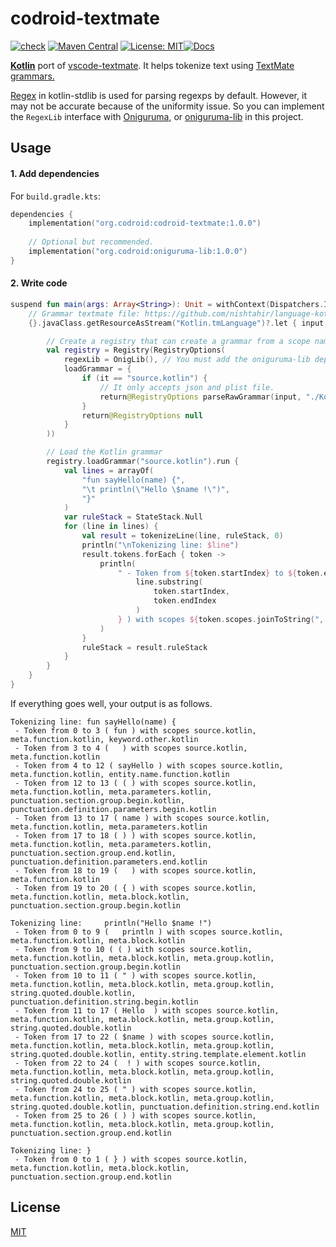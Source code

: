 # codroid-textmate

[![check](https://github.com/zacharychin233/codroid-textmate/actions/workflows/ci.yml/badge.svg?branch=master)](https://github.com/zacharychin233/codroid-textmate/actions/workflows/ci.yml) [![Maven Central](https://maven-badges.herokuapp.com/maven-central/org.codroid/codroid-textmate/badge.svg)](https://maven-badges.herokuapp.com/maven-central/org.codroid/codroid-textmate) [![License: MIT](https://img.shields.io/badge/License-MIT-yellow.svg)](https://opensource.org/licenses/MIT)[![Docs](https://img.shields.io/badge/docs-latest-informational)](https://zacharychin233.github.io/codroid-textmate/)

**<u>Kotlin</u>** port of [vscode-textmate](https://github.com/microsoft/vscode-textmate/tree/caab3de34a8cc7182141c9e31e0f42b96a3a1bac). It helps tokenize text using [TextMate grammars.](https://macromates.com/manual/en/language_grammars)

[Regex](https://kotlinlang.org/api/latest/jvm/stdlib/kotlin.text/-regex/) in kotlin-stdlib is used for parsing regexps by default. However, it may not be accurate because of the uniformity issue. So you can implement the `RegexLib` interface with [Oniguruma](https://github.com/kkos/oniguruma), or [oniguruma-lib](https://github.com/zacharychin233/codroid-textmate/tree/master/oniguruma-lib) in this project.

## Usage

#### 1. Add dependencies

For `build.gradle.kts`:

```kotlin
dependencies { 
    implementation("org.codroid:codroid-textmate:1.0.0")
    
    // Optional but recommended.
    implementation("org.codroid:oniguruma-lib:1.0.0")
}
```

#### 2. Write code

```kotlin
suspend fun main(args: Array<String>): Unit = withContext(Dispatchers.IO) {
    // Grammar textmate file: https://github.com/nishtahir/language-kotlin/blob/master/dist/Kotlin.tmLanguage
    {}.javaClass.getResourceAsStream("Kotlin.tmLanguage")?.let { input ->

        // Create a registry that can create a grammar from a scope name.
        val registry = Registry(RegistryOptions(
            regexLib = OnigLib(), // You must add the oniguruma-lib dependency, or use StandardRegex()
            loadGrammar = {
                if (it == "source.kotlin") {
                    // It only accepts json and plist file.
                    return@RegistryOptions parseRawGrammar(input, "./Kotlin.tmLanguage")
                }
                return@RegistryOptions null
            }
        ))

        // Load the Kotlin grammar
        registry.loadGrammar("source.kotlin").run {
            val lines = arrayOf(
                "fun sayHello(name) {",
                "\t println(\"Hello \$name !\")",
                "}"
            )
            var ruleStack = StateStack.Null
            for (line in lines) {
                val result = tokenizeLine(line, ruleStack, 0)
                println("\nTokenizing line: $line")
                result.tokens.forEach { token ->
                    println(
                        " - Token from ${token.startIndex} to ${token.endIndex} ( ${
                            line.substring(
                                token.startIndex,
                                token.endIndex
                            )
                        } ) with scopes ${token.scopes.joinToString(", ")}"
                    )
                }
                ruleStack = result.ruleStack
            }
        }
    }
}
```

If everything goes well, your output is as follows.

```text
Tokenizing line: fun sayHello(name) {
 - Token from 0 to 3 ( fun ) with scopes source.kotlin, meta.function.kotlin, keyword.other.kotlin
 - Token from 3 to 4 (   ) with scopes source.kotlin, meta.function.kotlin
 - Token from 4 to 12 ( sayHello ) with scopes source.kotlin, meta.function.kotlin, entity.name.function.kotlin
 - Token from 12 to 13 ( ( ) with scopes source.kotlin, meta.function.kotlin, meta.parameters.kotlin, punctuation.section.group.begin.kotlin, punctuation.definition.parameters.begin.kotlin
 - Token from 13 to 17 ( name ) with scopes source.kotlin, meta.function.kotlin, meta.parameters.kotlin
 - Token from 17 to 18 ( ) ) with scopes source.kotlin, meta.function.kotlin, meta.parameters.kotlin, punctuation.section.group.end.kotlin, punctuation.definition.parameters.end.kotlin
 - Token from 18 to 19 (   ) with scopes source.kotlin, meta.function.kotlin
 - Token from 19 to 20 ( { ) with scopes source.kotlin, meta.function.kotlin, meta.block.kotlin, punctuation.section.group.begin.kotlin

Tokenizing line: 	 println("Hello $name !")
 - Token from 0 to 9 ( 	 println ) with scopes source.kotlin, meta.function.kotlin, meta.block.kotlin
 - Token from 9 to 10 ( ( ) with scopes source.kotlin, meta.function.kotlin, meta.block.kotlin, meta.group.kotlin, punctuation.section.group.begin.kotlin
 - Token from 10 to 11 ( " ) with scopes source.kotlin, meta.function.kotlin, meta.block.kotlin, meta.group.kotlin, string.quoted.double.kotlin, punctuation.definition.string.begin.kotlin
 - Token from 11 to 17 ( Hello  ) with scopes source.kotlin, meta.function.kotlin, meta.block.kotlin, meta.group.kotlin, string.quoted.double.kotlin
 - Token from 17 to 22 ( $name ) with scopes source.kotlin, meta.function.kotlin, meta.block.kotlin, meta.group.kotlin, string.quoted.double.kotlin, entity.string.template.element.kotlin
 - Token from 22 to 24 (  ! ) with scopes source.kotlin, meta.function.kotlin, meta.block.kotlin, meta.group.kotlin, string.quoted.double.kotlin
 - Token from 24 to 25 ( " ) with scopes source.kotlin, meta.function.kotlin, meta.block.kotlin, meta.group.kotlin, string.quoted.double.kotlin, punctuation.definition.string.end.kotlin
 - Token from 25 to 26 ( ) ) with scopes source.kotlin, meta.function.kotlin, meta.block.kotlin, meta.group.kotlin, punctuation.section.group.end.kotlin

Tokenizing line: }
 - Token from 0 to 1 ( } ) with scopes source.kotlin, meta.function.kotlin, meta.block.kotlin, punctuation.section.group.end.kotlin

```

## License

[MIT](https://github.com/zacharychin233/codroid-textmate/blob/master/LICENSE)